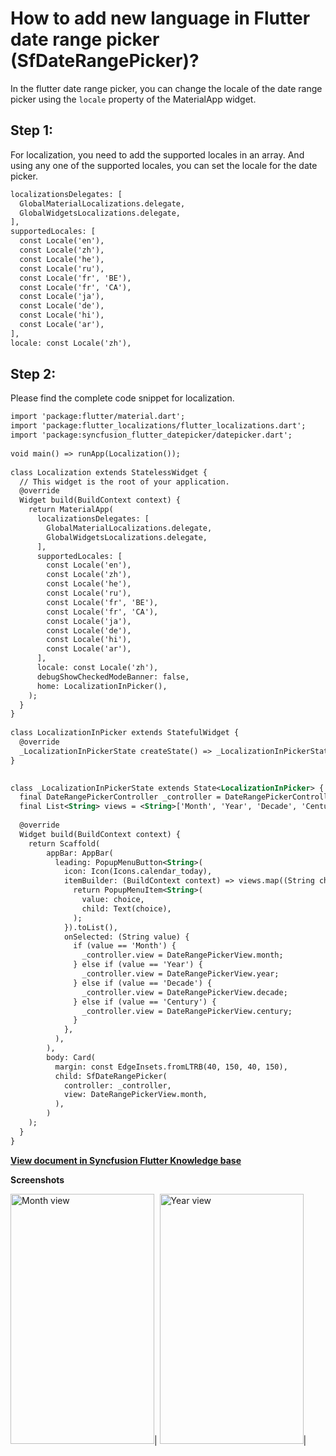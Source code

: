 # How to add new language in Flutter date range picker (SfDateRangePicker)?

In the flutter date range picker, you can change the locale of the date range picker using the `locale` property of the MaterialApp widget.

## Step 1:
For localization, you need to add the supported locales in an array. And using any one of the supported locales, you can set the locale for the date picker.

```xml
localizationsDelegates: [
  GlobalMaterialLocalizations.delegate,
  GlobalWidgetsLocalizations.delegate,
],
supportedLocales: [
  const Locale('en'),
  const Locale('zh'),
  const Locale('he'),
  const Locale('ru'),
  const Locale('fr', 'BE'),
  const Locale('fr', 'CA'),
  const Locale('ja'),
  const Locale('de'),
  const Locale('hi'),
  const Locale('ar'),
],
locale: const Locale('zh'),
```
 

## Step 2:
Please find the complete code snippet for localization.

```xml
import 'package:flutter/material.dart';
import 'package:flutter_localizations/flutter_localizations.dart';
import 'package:syncfusion_flutter_datepicker/datepicker.dart';
 
void main() => runApp(Localization());
 
class Localization extends StatelessWidget {
  // This widget is the root of your application.
  @override
  Widget build(BuildContext context) {
    return MaterialApp(
      localizationsDelegates: [
        GlobalMaterialLocalizations.delegate,
        GlobalWidgetsLocalizations.delegate,
      ],
      supportedLocales: [
        const Locale('en'),
        const Locale('zh'),
        const Locale('he'),
        const Locale('ru'),
        const Locale('fr', 'BE'),
        const Locale('fr', 'CA'),
        const Locale('ja'),
        const Locale('de'),
        const Locale('hi'),
        const Locale('ar'),
      ],
      locale: const Locale('zh'),
      debugShowCheckedModeBanner: false,
      home: LocalizationInPicker(),
    );
  }
}
 
class LocalizationInPicker extends StatefulWidget {
  @override
  _LocalizationInPickerState createState() => _LocalizationInPickerState();
}
 

class _LocalizationInPickerState extends State<LocalizationInPicker> {
  final DateRangePickerController _controller = DateRangePickerController();
  final List<String> views = <String>['Month', 'Year', 'Decade', 'Century'];
 
  @override
  Widget build(BuildContext context) {
    return Scaffold(
        appBar: AppBar(
          leading: PopupMenuButton<String>(
            icon: Icon(Icons.calendar_today),
            itemBuilder: (BuildContext context) => views.map((String choice) {
              return PopupMenuItem<String>(
                value: choice,
                child: Text(choice),
              );
            }).toList(),
            onSelected: (String value) {
              if (value == 'Month') {
                _controller.view = DateRangePickerView.month;
              } else if (value == 'Year') {
                _controller.view = DateRangePickerView.year;
              } else if (value == 'Decade') {
                _controller.view = DateRangePickerView.decade;
              } else if (value == 'Century') {
                _controller.view = DateRangePickerView.century;
              }
            },
          ),
        ),
        body: Card(
          margin: const EdgeInsets.fromLTRB(40, 150, 40, 150),
          child: SfDateRangePicker(
            controller: _controller,
            view: DateRangePickerView.month,
          ),
        )
    );
  }
}
```
**[View document in Syncfusion Flutter Knowledge base](https://www.syncfusion.com/kb/11306/how-to-add-new-language-in-flutter-date-range-picker-sfdaterangepicker)**

**Screenshots**

<img alt="Month view"  src="http://www.syncfusion.com/uploads/user/kb/flut/flut-855/flut-855_img1.png" width="230" height="400" />|
<img alt="Year view"  src="http://www.syncfusion.com/uploads/user/kb/flut/flut-855/flut-855_img2.png" width="230" height="400" />|
